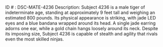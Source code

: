 ID # : DSC-MATE-4236
Description: Subject 4236 is a male tiger of indeterminate age, standing at approximately 9 feet tall and weighing an estimated 800 pounds. Its physical appearance is striking, with jade LED eyes and a blue bandana wrapped around its head. A single jade earring adorns one ear, while a gold chain hangs loosely around its neck. Despite its imposing size, Subject 4236 is capable of stealth and agility that rivals even the most skilled ninjas.